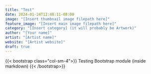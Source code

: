 ```yaml
---
title: "Test"
date: 2024-01-24T12:48:11-08:00
image: "[Insert thumbnail image filepath here]"
feature_image: "[Insert main image filepath here]"
category: "[Insert category] (it will probably be Artwork)"
author: "[Your name]"
artist: "[Artist name]"
website: "[Artist website]"
draft: true
---
```


{{< bootstrap class="col-sm-4">}}
Testing Bootstrap module (inside markdown)
{{< /bootstrap>}}
